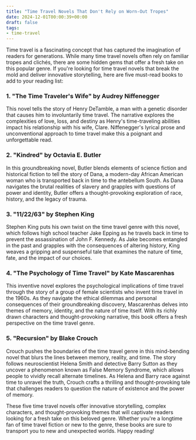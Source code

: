 ```yaml
---
title: "Time Travel Novels That Don't Rely on Worn-Out Tropes"
date: 2024-12-01T00:00:39+00:00
draft: false
tags: 
- time-travel
---
```


Time travel is a fascinating concept that has captured the imagination of readers for generations. While many time travel novels often rely on familiar tropes and clichés, there are some hidden gems that offer a fresh take on this popular genre. If you're looking for time travel novels that break the mold and deliver innovative storytelling, here are five must-read books to add to your reading list:

### 1. "The Time Traveler's Wife" by Audrey Niffenegger

This novel tells the story of Henry DeTamble, a man with a genetic disorder that causes him to involuntarily time travel. The narrative explores the complexities of love, loss, and destiny as Henry's time-traveling abilities impact his relationship with his wife, Clare. Niffenegger's lyrical prose and unconventional approach to time travel make this a poignant and unforgettable read.

### 2. "Kindred" by Octavia E. Butler

In this groundbreaking novel, Butler blends elements of science fiction and historical fiction to tell the story of Dana, a modern-day African American woman who is transported back in time to the antebellum South. As Dana navigates the brutal realities of slavery and grapples with questions of power and identity, Butler offers a thought-provoking exploration of race, history, and the legacy of trauma.

### 3. "11/22/63" by Stephen King

Stephen King puts his own twist on the time travel genre with this novel, which follows high school teacher Jake Epping as he travels back in time to prevent the assassination of John F. Kennedy. As Jake becomes entangled in the past and grapples with the consequences of altering history, King weaves a gripping and suspenseful tale that examines the nature of time, fate, and the impact of our choices.

### 4. "The Psychology of Time Travel" by Kate Mascarenhas

This inventive novel explores the psychological implications of time travel through the story of a group of female scientists who invent time travel in the 1960s. As they navigate the ethical dilemmas and personal consequences of their groundbreaking discovery, Mascarenhas delves into themes of memory, identity, and the nature of time itself. With its richly drawn characters and thought-provoking narrative, this book offers a fresh perspective on the time travel genre.

### 5. "Recursion" by Blake Crouch

Crouch pushes the boundaries of the time travel genre in this mind-bending novel that blurs the lines between memory, reality, and time. The story follows neuroscientist Helena Smith and detective Barry Sutton as they uncover a phenomenon known as False Memory Syndrome, which allows people to vividly recall alternate timelines. As Helena and Barry race against time to unravel the truth, Crouch crafts a thrilling and thought-provoking tale that challenges readers to question the nature of existence and the power of memory.

These five time travel novels offer innovative storytelling, complex characters, and thought-provoking themes that will captivate readers looking for a fresh take on this beloved genre. Whether you're a longtime fan of time travel fiction or new to the genre, these books are sure to transport you to new and unexpected worlds. Happy reading!